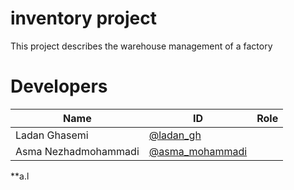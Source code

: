 <h1>inventory project</h1>

This project describes the warehouse management of a factory

# Developers
Name | ID | Role
------------ | ------------- | -------------
Ladan Ghasemi | [@ladan_gh](https://github.com/ladan-gh) |
Asma Nezhadmohammadi | [@asma_mohammadi](https://github.com/asma-mohammadi)|
**a.l


